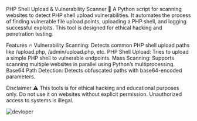 PHP Shell Upload & Vulnerability Scanner 🚀
A Python script for scanning websites to detect PHP shell upload vulnerabilities. It automates the process of finding vulnerable file upload points, uploading a PHP shell, and logging successful exploits. This tool is designed for ethical hacking and penetration testing.

Features 🔥
Vulnerability Scanning: Detects common PHP shell upload paths like /upload.php, /admin/upload.php, etc.
PHP Shell Upload: Tries to upload a simple PHP shell to vulnerable endpoints.
Mass Scanning: Supports scanning multiple websites in parallel using Python’s multiprocessing.
Base64 Path Detection: Detects obfuscated paths with base64-encoded parameters.

Disclaimer ⚠️
This tools is for ethical hacking and educational purposes only. Do not use it on websites without explicit permission. Unauthorized access to systems is illegal.

![devloper](https://github.com/user-attachments/assets/b15ebc07-5fb0-4466-845a-9980c1f30cae)
